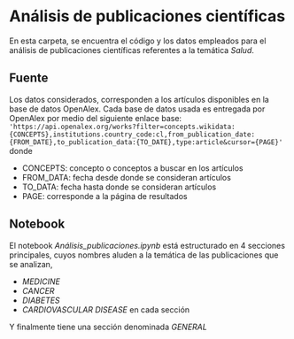 # Análisis de publicaciones científicas

En esta carpeta, se encuentra el código y los datos empleados para el análisis de publicaciones científicas referentes a la temática *Salud*.

## Fuente

Los datos considerados, corresponden a los artículos disponibles en la base de datos OpenAlex. Cada base de datos usada es entregada por OpenAlex por medio del siguiente enlace base:
`'https://api.openalex.org/works?filter=concepts.wikidata:{CONCEPTS},institutions.country_code:cl,from_publication_date:{FROM_DATE},to_publication_data:{TO_DATE},type:article&cursor={PAGE}'`
donde
- CONCEPTS: concepto o conceptos a buscar en los artículos
- FROM_DATA: fecha desde donde se consideran artículos
- TO_DATA: fecha hasta donde se consideran artículos
- PAGE: corresponde a la página de resultados

## Notebook
El notebook _Análisis\_publicaciones.ipynb_ está estructurado en 4 secciones principales, cuyos nombres aluden a la temática de las publicaciones que se analizan,
- _MEDICINE_
- _CANCER_
- _DIABETES_
- _CARDIOVASCULAR DISEASE_
en cada sección 

Y finalmente tiene una sección denominada _GENERAL_